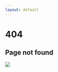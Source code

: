 ```yaml
---
layout: default
---
```


# 404
## Page not found

<img src="{{ './assets/logo/white.svg?v=' | append: site.github.build_revision | relative_url }}" class="prj_table_img"/>
